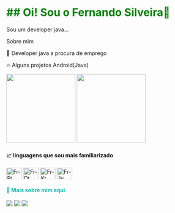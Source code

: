 <h1 style="color:green">## Oi! Sou o Fernando Silveira👋 </h1>  

Sou um developer java...

Sobre mim

💼 Developer java a procura de emprego

🔥 Alguns projetos Android(Java)


 <div>    
  <img height="180em" src="https://github-readme-stats.vercel.app/api?username=Feeh1993&show_icons=true&theme=dark&include_all_commits=true&count_private=dark"/>
  <img height="180em" src="https://github-readme-stats.vercel.app/api/top-langs/?username=Feeh1993&langs_count=5&theme=dark"/>
</div>

<div>
   <div>
        <h4>📈 linguagens que sou mais familiarizado </h4>
        <img align="center" alt="Fr-Ft" height="30" width="40" src="https://img.icons8.com/fluency/48/000000/flutter.png">
        <img align="center" alt="Fr-Dt" height="30" width="40" src="https://img.icons8.com/color/48/000000/dart.png">
        <img align="center" alt="Fr-Kt" height="30" width="40" src="https://img.icons8.com/color/48/000000/kotlin.png">
        <img align="center" alt="Fr-Jv" height="30" width="40" src="https://img.icons8.com/color/48/000000/java-coffee-cup-logo--v1.png">
    </div>
    <div>
        <h4 style="color:#04bcb0;">💬 Mais sobre mim aqui </h4>
        <a href="https://www.instagram.com/fernando_1993" target="_blank"><img src="https://img.icons8.com/fluency/48/000000/instagram-new.png" target="_blank"></a>
        <a href = "mailto:suporte.ti1993@gmail.com"><img src="https://img.icons8.com/fluency/48/000000/gmail-new.png" target="_blank"></a>
        <a href="https://www.linkedin.com/in/luiz-fernando-da-silveira-01224584/" target="_blank"> <img src="https://img.icons8.com/fluency/48/000000/linkedin.png" target="_blank"></a> 
    </div>
</div>
